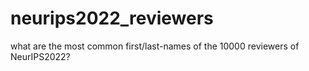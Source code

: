 # neurips2022_reviewers
what are the most common first/last-names of the 10000 reviewers of NeurIPS2022?
